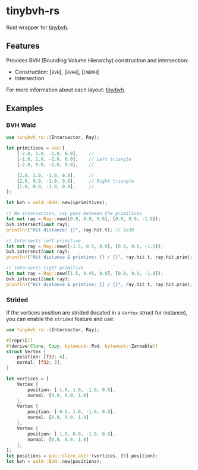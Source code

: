 # tinybvh-rs

Rust wrapper for [tinybvh](https://github.com/jbikker/tinybvh).

## Features

Provides BVH (Bounding Volume Hierarchy) construction and intersection:
- Construction: [`BVH`], [`BVH4`], [`CWBVH`]
- Intersection

For more information about each layout: [tinybvh](https://github.com/jbikker/tinybvh).

## Examples

### BVH Wald

```rust
use tinybvh_rs::{Intersector, Ray};

let primitives = vec![
    [-2.0, 1.0, -1.0, 0.0],    //
    [-1.0, 1.0, -1.0, 0.0],    // Left triangle
    [-2.0, 0.0, -1.0, 0.0],    //

    [2.0, 1.0, -1.0, 0.0],     //
    [2.0, 0.0, -1.0, 0.0],     // Right triangle
    [1.0, 0.0, -1.0, 0.0],     //
];

let bvh = wald::BVH::new(&primitives);

// No intersection, ray pass between the primitives
let mut ray = Ray::new([0.0, 0.0, 0.0], [0.0, 0.0, -1.0]);
bvh.intersect(&mut ray);
println!("Hit distance: {}", ray.hit.t); // 1e30

// Intersects left primitive
let mut ray = Ray::new([-1.5, 0.5, 0.0], [0.0, 0.0, -1.0]);
bvh.intersect(&mut ray);
println!("Hit distance & primtive: {} / {}", ray.hit.t, ray.hit.prim); // 1.0 / 0

// Intersects right primitive
let mut ray = Ray::new([1.5, 0.45, 0.0], [0.0, 0.0, -1.0]);
bvh.intersect(&mut ray);
println!("Hit distance & primtive: {} / {}", ray.hit.t, ray.hit.prim); // 1.0 / 1
```

### Strided

If the vertices position are strided (located in a `Vertex` struct for instance),
you can enable the `strided` feature and use:

```rust
use tinybvh_rs::{Intersector, Ray};

#[repr(C)]
#[derive(Clone, Copy, bytemuck::Pod, bytemuck::Zeroable)]
struct Vertex {
    position: [f32; 4],
    normal: [f32; 3],
}

let vertices = [
    Vertex {
        position: [-1.0, 1.0, -1.0, 0.0],
        normal: [0.0, 0.0, 1.0]
    },
    Vertex {
        position: [-0.5, 1.0, -1.0, 0.0],
        normal: [0.0, 0.0, 1.0]
    },
    Vertex {
        position: [-1.0, 0.0, -1.0, 0.0],
        normal: [0.0, 0.0, 1.0]
    },
];
let positions = pas::slice_attr!(vertices, [0].position);
let bvh = wald::BVH::new(positions);
```
